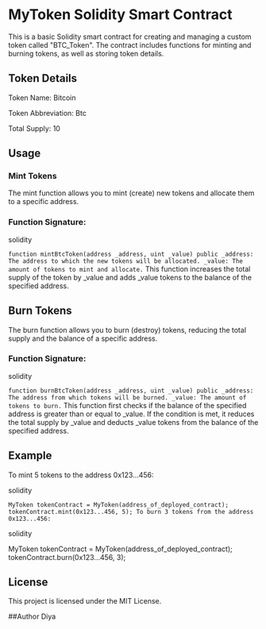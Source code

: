 # MyToken Solidity Smart Contract
This is a basic Solidity smart contract for creating and managing a custom token called "BTC_Token". The contract includes functions for minting and burning tokens, as well as storing token details.

## Token Details
Token Name: Bitcoin

Token Abbreviation: Btc

Total Supply: 10

## Usage
### Mint Tokens
The mint function allows you to mint (create) new tokens and allocate them to a specific address.

### Function Signature:

solidity

`function mintBtcToken(address _address, uint _value) public
_address: The address to which the new tokens will be allocated.
_value: The amount of tokens to mint and allocate.`
This function increases the total supply of the token by _value and adds _value tokens to the balance of the specified address.

## Burn Tokens
The burn function allows you to burn (destroy) tokens, reducing the total supply and the balance of a specific address.

### Function Signature:

solidity

`function burnBtcToken(address _address, uint _value) public
_address: The address from which tokens will be burned.
_value: The amount of tokens to burn.`
This function first checks if the balance of the specified address is greater than or equal to _value. If the condition is met, it reduces the total supply by _value and deducts _value tokens from the balance of the specified address.

## Example
To mint 5 tokens to the address 0x123...456:

solidity

`MyToken tokenContract = MyToken(address_of_deployed_contract);
tokenContract.mint(0x123...456, 5);
To burn 3 tokens from the address 0x123...456:`

solidity

MyToken tokenContract = MyToken(address_of_deployed_contract);
tokenContract.burn(0x123...456, 3);
## License
This project is licensed under the MIT License.

##Author
Diya
